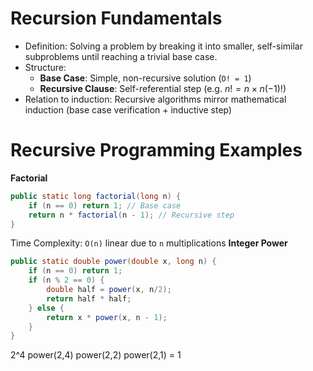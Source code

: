 # Recursion Fundamentals
- Definition: Solving a problem by breaking it into smaller, self-similar subproblems until reaching a trivial base case.
- Structure:
	- **Base Case**: Simple, non-recursive solution (`O! = 1`)
	- **Recursive Clause**: Self-referential step (e.g. $n! = n \times n(-1)!$)
- Relation to induction: Recursive algorithms mirror mathematical induction (base case verification + inductive step)
# Recursive Programming Examples
**Factorial**
```java
public static long factorial(long n) {
    if (n == 0) return 1; // Base case
    return n * factorial(n - 1); // Recursive step
}
```
Time Complexity: `O(n)` linear due to `n` multiplications
**Integer Power**
```java
public static double power(double x, long n) {
    if (n == 0) return 1;
    if (n % 2 == 0) {
        double half = power(x, n/2);
        return half * half;
    } else {
        return x * power(x, n - 1);
    }
}
```
2^4
power(2,4)
power(2,2)
power(2,1) = 
1
